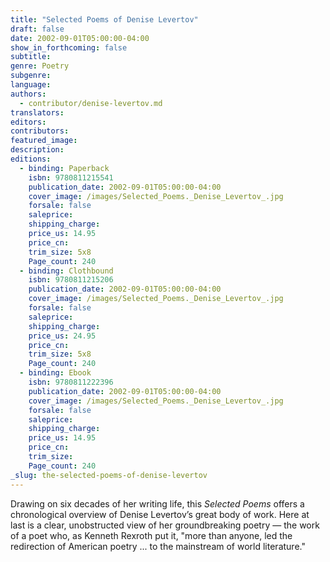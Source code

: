 ```yaml
---
title: "Selected Poems of Denise Levertov"
draft: false
date: 2002-09-01T05:00:00-04:00
show_in_forthcoming: false
subtitle:
genre: Poetry
subgenre:
language:
authors:
  - contributor/denise-levertov.md
translators:
editors:
contributors:
featured_image:
description:
editions:
  - binding: Paperback
    isbn: 9780811215541
    publication_date: 2002-09-01T05:00:00-04:00
    cover_image: /images/Selected_Poems._Denise_Levertov_.jpg
    forsale: false
    saleprice:
    shipping_charge:
    price_us: 14.95
    price_cn:
    trim_size: 5x8
    Page_count: 240
  - binding: Clothbound
    isbn: 9780811215206
    publication_date: 2002-09-01T05:00:00-04:00
    cover_image: /images/Selected_Poems._Denise_Levertov_.jpg
    forsale: false
    saleprice:
    shipping_charge:
    price_us: 24.95
    price_cn:
    trim_size: 5x8
    Page_count: 240
  - binding: Ebook
    isbn: 9780811222396
    publication_date: 2002-09-01T05:00:00-04:00
    cover_image: /images/Selected_Poems._Denise_Levertov_.jpg
    forsale: false
    saleprice:
    shipping_charge:
    price_us: 14.95
    price_cn:
    trim_size:
    Page_count: 240
_slug: the-selected-poems-of-denise-levertov
---
```


Drawing on six decades of her writing life, this _Selected Poems_ offers a chronological overview of Denise Levertov’s great body of work. Here at last is a clear, unobstructed view of her groundbreaking poetry — the work of a poet who, as Kenneth Rexroth put it, "more than anyone, led the redirection of American poetry ... to the mainstream of world literature."

